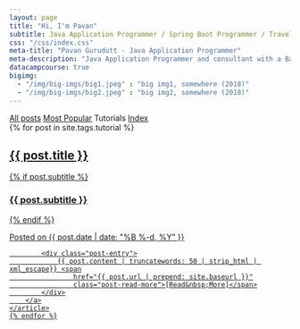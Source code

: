 ```yaml
---
layout: page
title: "Hi, I'm Pavan"
subtitle: Java Application Programmer / Spring Boot Programmer / Traveller
css: "/css/index.css"
meta-title: "Pavan Gurudutt - Java Application Programmer"
meta-description: "Java Application Programmer and consultant with a Bachelor's degree in Electronics and Communications"
datacampcourse: true
bigimg:
  - "/img/big-imgs/big1.jpeg" : "big img1, somewhere (2018)"
  - "/img/big-imgs/big2.jpeg" : "big img2, somewhere (2018)"  
---
```


<div class="list-filters">
	<a href="/" class="list-filter">All posts</a> <a href="/popular"
		class="list-filter">Most Popular</a> <span
		class="list-filter filter-selected">Tutorials</span> <a href="/tags"
		class="list-filter">Index</a>
</div>

<div class="posts-list">
	{% for post in site.tags.tutorial %}
	<article>
		<a class="post-preview" href="{{ post.url | prepend: site.baseurl }}">
			<h2 class="post-title">{{ post.title }}</h2> {% if post.subtitle %}
			<h3 class="post-subtitle">{{ post.subtitle }}</h3> {% endif %}
			<p class="post-meta">Posted on {{ post.date | date: "%B %-d, %Y"
				}}</p>

			<div class="post-entry">
				{{ post.content | truncatewords: 50 | strip_html | xml_escape}} <span
					href="{{ post.url | prepend: site.baseurl }}"
					class="post-read-more">[Read&nbsp;More]</span>
			</div>
		</a>
	</article>
	{% endfor %}
</div>
